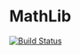 # MathLib
[![Build Status](https://travis-ci.org/BaconZhang/MathLib.svg?branch=master)](https://travis-ci.org/BaconZhang/MathLib)
